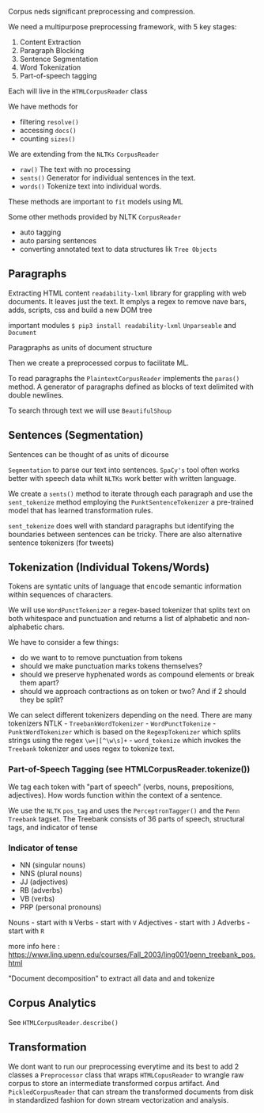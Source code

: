Corpus neds significant preprocessing and compression. 

We need a multipurpose preprocessing framework, with 5 key stages:
  1. Content Extraction
  2. Paragraph Blocking
  3. Sentence Segmentation
  4. Word Tokenization
  5. Part-of-speech tagging

Each will live in the `HTMLCorpusReader` class

We have methods for
  - filtering `resolve()`
  - accessing `docs()`
  - counting `sizes()`

We are extending from the `NLTKs` `CorpusReader`
 - `raw()` The text with no processing
 - `sents()` Generator for individual sentences in the text.
 - `words()` Tokenize text into individual words.

These methods are important to `fit` models using ML

Some other methods provided by NLTK `CorpusReader`
  - auto tagging
  - auto parsing sentences
  - converting annotated text to data structures lik `Tree Objects`

## Paragraphs

Extracting HTML content
`readability-lxml` library for grappling with web documents. It leaves just the text.
It emplys a regex to remove nave bars, adds, scripts, css and build a new DOM tree

important modules
  `$ pip3 install readability-lxml` 
`Unparseable` and `Document`

Paragpraphs as units of document structure

Then we create a preprocessed corpus to facilitate ML.

To read paragraphs the `PlaintextCorpusReader` implements the `paras()` method. A generator of paragraphs defined as blocks of text delimited with double newlines.

To search through text we will use `BeautifulShoup`

## Sentences (Segmentation)
Sentences can be thought of as units of dicourse

`Segmentation` to parse our text into sentences. `SpaCy's` tool often works better with speech data whilt `NLTKs` work better with written language.

We create a `sents()` method to iterate through each paragraph and use the `sent_tokenize` method employing the `PunktSentenceTokenizer` a pre-trained model that has learned transformation rules. 

`sent_tokenize` does well with standard paragraphs but identifying the boundaries between sentences can be tricky. There are also alternative sentence tokenizers (for tweets)

## Tokenization (Individual Tokens/Words)
Tokens are syntatic units of language that encode semantic information within sequences of characters.

We will use `WordPunctTokenizer` a regex-based tokenizer that splits text on both whitespace and punctuation and returns a list of alphabetic and non-alphabetic chars.

We have to consider a few things:
 - do we want to to remove punctuation from tokens
 - should we make punctuation marks tokens themselves?
 - should we preserve hyphenated words as compound elements or break them apart?
 - should we approach contractions as on token or two? And if 2 should they be split?

We can select different tokenizers depending on the need. There are many tokenizers
  NTLK
    - `TreebankWordTokenizer`
    - `WordPunctTokenize`
    - `PunktWordTokenizer` which is based on the `RegexpTokenizer` which splits strings using the regex `\w+|[^\w\s]+`
    - `word_tokenize` which invokes the `Treebank` tokenizer and uses regex to tokenize text.

### Part-of-Speech Tagging (see HTMLCorpusReader.tokenize())

We tag each token with "part of speech" (verbs, nouns, prepositions, adjectives). How words function within the context of a sentence.

We use the `NLTK` `pos_tag` and uses the `PerceptronTagger()` and the `Penn` `Treebank` tagset. The Treebank consists of 36 parts of speech, structural tags, and indicator of tense

### Indicator of tense
  - NN (singular nouns)
  - NNS (plural nouns)
  - JJ (adjectives)
  - RB (adverbs)
  - VB (verbs)
  - PRP (personal pronouns)

  Nouns - start with `N`
  Verbs - start with `V`
  Adjectives - start with `J`
  Adverbs - start with `R`

  more info here : https://www.ling.upenn.edu/courses/Fall_2003/ling001/penn_treebank_pos.html

"Document decomposition" to extract all data and and tokenize

## Corpus Analytics
See `HTMLCorpusReader.describe()`

## Transformation
We dont want to run our preprocessing everytime and its best to add 2 classes a `Preprocessor` class that wraps `HTMLCopusReader` to wrangle raw corpus to store an intermediate transformed corpus artifact. And `PickledCorpusReader` that can stream the transformed documents from disk in standardized fashion for down stream vectorization and analysis.